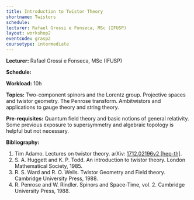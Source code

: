 ```yaml
---
title: Introduction to Twistor Theory
shortname: Twistors
schedule: 
lecturer: Rafael Grossi e Fonseca, MSc (IFUSP)
layout: workshop2
eventcode: grasp2
coursetype: intermediate
---
```


**Lecturer:** Rafael Grossi e Fonseca, MSc (IFUSP)

**Schedule:** 

**Workload:** 10h

**Topics:** Two-component spinors and the Lorentz group. Projective spaces and twistor geometry. The Penrose transform. Ambitwistors and applications to gauge theory and string theory.

**Pre-requisites:** Quantum field theory and basic notions of general relativity. Some previous exposure to supersymmetry and algebraic topology is helpful but not necessary. 

**Bibliography:**

1. Tim Adamo. Lectures on twistor theory. arXiv: [1712.02196v2 [hep-th]](https://arxiv.org/abs/1712.02196v2).
2. S. A. Huggett and K. P. Todd. An introduction to twistor theory. London Mathematical Society, 1985.
3. R. S. Ward and R. O. Wells. Twistor Geometry and Field theory. Cambridge University Press, 1988.
4. R. Penrose and W. Rindler. Spinors and Space-Time, vol. 2. Cambridge University Press, 1988.
